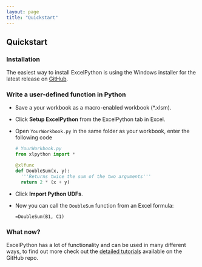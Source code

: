 ```yaml
---
layout: page
title: "Quickstart"
---
```


## Quickstart

### Installation

The easiest way to install ExcelPython is using the Windows installer for the latest release on [GitHub][].

[GitHub]: http://github.com/ericremoreynolds/excelpython/releases

### Write a user-defined function in Python

* Save a your workbook as a macro-enabled workbook (*.xlsm).

* Click **Setup ExcelPython** from the ExcelPython tab in Excel.

* Open `YourWorkbook.py` in the same folder as your workbook, enter the following code

    ```python
    # YourWorkbook.py
    from xlpython import *

    @xlfunc
    def DoubleSum(x, y):
      '''Returns twice the sum of the two arguments'''
      return 2 * (x + y)
    ```
		
* Click **Import Python UDFs**.

* Now you can call the `DoubleSum` function from an Excel formula:

    ```
    =DoubleSum(B1, C1)
    ```
		
### What now?

ExcelPython has a lot of functionality and can be used in many different ways, to find out more check out the [detailed tutorials][] available on the GitHub repo.

[detailed tutorials]: https://github.com/ericremoreynolds/excelpython/tree/master/docs